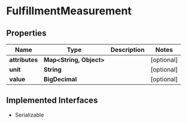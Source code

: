 

# FulfillmentMeasurement


## Properties

| Name | Type | Description | Notes |
|------------ | ------------- | ------------- | -------------|
|**attributes** | **Map&lt;String, Object&gt;** |  |  [optional] |
|**unit** | **String** |  |  [optional] |
|**value** | **BigDecimal** |  |  [optional] |


## Implemented Interfaces

* Serializable


